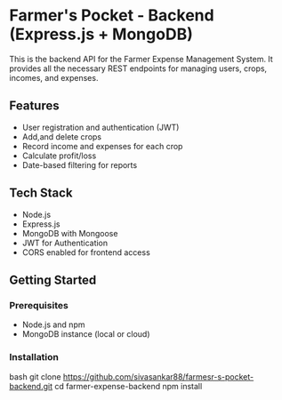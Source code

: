  
# Farmer's Pocket - Backend (Express.js + MongoDB)

This is the backend API for the Farmer Expense Management System. It provides all the necessary REST endpoints for managing users, crops, incomes, and expenses.

## Features

- User registration and authentication (JWT)
- Add,and delete crops
- Record income and expenses for each crop
- Calculate profit/loss
- Date-based filtering for reports

## Tech Stack

- Node.js
- Express.js
- MongoDB with Mongoose
- JWT for Authentication
- CORS enabled for frontend access

## Getting Started

### Prerequisites

- Node.js and npm
- MongoDB instance (local or cloud)

### Installation

bash
git clone https://github.com/sivasankar88/farmesr-s-pocket-backend.git
cd farmer-expense-backend
npm install
